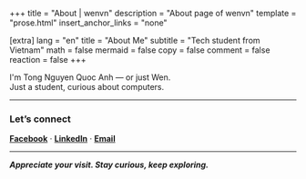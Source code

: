 +++
title = "About | wenvn"
description = "About page of wenvn"
template = "prose.html"
insert_anchor_links = "none"

[extra]
lang = "en"
title = "About Me"
subtitle = "Tech student from Vietnam"
math = false
mermaid = false
copy = false
comment = false
reaction = false
+++

I'm Tong Nguyen Quoc Anh — or just Wen.  
Just a student, curious about computers.

---

### Let’s connect

[**Facebook**](https://www.facebook.com/weninthelab) · [**LinkedIn**](https://www.linkedin.com/in/sowenn) · [**Email**](mailto:weninthelab@gmail.com)

---

***Appreciate your visit. Stay curious, keep exploring.***